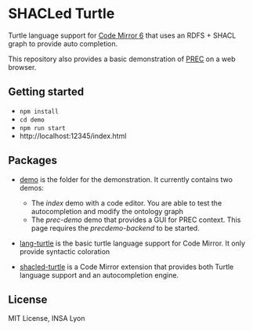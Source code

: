 # SHACLed Turtle

Turtle language support for [Code Mirror 6](https://codemirror.net/6/) that uses
an RDFS + SHACL graph to provide auto completion.

This repository also provides a basic demonstration of
[PREC](https://github.com/BruJu/PREC) on a web browser.

## Getting started

- `npm install`
- `cd demo`
- `npm run start`
- http://localhost:12345/index.html


## Packages

- [demo](demo) is the folder for the demonstration. It currently contains two
demos:
  - The *index* demo with a code editor. You are able to test the autocompletion
  and modify the ontology graph
  - The *prec-demo* demo that provides a GUI for PREC context. This page
  requires the *precdemo-backend* to be started.

- [lang-turtle](lang-turtle) is the basic turtle language support for Code
Mirror. It only provide syntactic coloration

- [shacled-turtle](shacled-turtle) is a Code Mirror extension that provides both
Turtle language support and an autocompletion engine.


## License

MIT License, INSA Lyon
